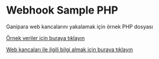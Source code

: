 Webhook Sample PHP
=================

Ganipara web kancalarını yakalamak için örnek PHP dosyası

[Örnek veriler için buraya tıklayın](https://yardim.ganipara.com/web-kancalari-ornek-veriler/ "Title")

[Web kancaları ile ilgili bilgi almak için buraya tıklayın](https://yardim.ganipara.com/user-guide/ayarlar/web-kancalari/ "Title")